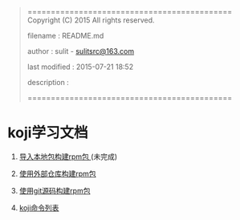 > ============================================
>   Copyright (C) 2015 All rights reserved.
>
>   filename : README.md
>
>   author : sulit - sulitsrc@163.com
>
>   last modified : 2015-07-21 18:52
>
>   description :
>
> ============================================

koji学习文档
===

1. [导入本地包构建rpm包
   ](http://git.isoft.zhcn.cc/wangguofeng/docs/blob/master/src/koji/uselocalpackage.md)(未完成)

2. [使用外部仓库构建rpm包
   ](http://git.isoft.zhcn.cc/wangguofeng/docs/blob/master/src/koji/useexternalrepo.md)

3. [使用git源码构建rpm包
   ](http://git.isoft.zhcn.cc/wangguofeng/docs/blob/master/src/koji/usegit.md)

4. [koji命令列表
   ](http://git.isoft.zhcn.cc/wangguofeng/docs/blob/master/src/koji/kojicmdlist.md)
